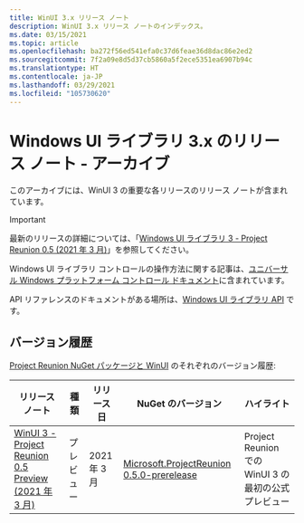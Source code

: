 ```yaml
---
title: WinUI 3.x リリース ノート
description: WinUI 3.x リリース ノートのインデックス。
ms.date: 03/15/2021
ms.topic: article
ms.openlocfilehash: ba272f56ed541efa0c37d6feae36d8dac86e2ed2
ms.sourcegitcommit: 7f2a09e8d5d37cb5860a5f2ece5351ea6907b94c
ms.translationtype: HT
ms.contentlocale: ja-JP
ms.lasthandoff: 03/29/2021
ms.locfileid: "105730620"
---
```

# <a name="windows-ui-library-3x-release-notes---archive"></a>Windows UI ライブラリ 3.x のリリース ノート - アーカイブ

このアーカイブには、WinUI 3 の重要な各リリースのリリース ノートが含まれています。

> [!Important]
> 最新のリリースの詳細については、「[Windows UI ライブラリ 3 - Project Reunion 0.5 (2021 年 3 月)](../index.md)」を参照してください。
>
> Windows UI ライブラリ コントロールの操作方法に関する記事は、[ユニバーサル Windows プラットフォーム コントロール ドキュメント](/windows/uwp/design/controls-and-patterns/)に含まれています。
>
> API リファレンスのドキュメントがある場所は、[Windows UI ライブラリ API](/windows/winui/api/) です。

## <a name="version-history"></a>バージョン履歴

[Project Reunion NuGet パッケージと WinUI](https://www.nuget.org/packages/Microsoft.ProjectReunion) のそれぞれのバージョン履歴:

| リリース ノート | 種類 | リリース日 | NuGet のバージョン | ハイライト |
| --- | --- | --- | --- | --- |
| [WinUI 3 - Project Reunion 0.5 Preview (2021 年 3 月)](winui3-project-reunion-0.5-preview.md) | プレビュー | 2021 年 3 月 | [Microsoft.ProjectReunion 0.5.0-prerelease](https://www.nuget.org/packages/Microsoft.ProjectReunion/0.5.0-prerelease) | Project Reunion での WinUI 3 の最初の公式プレビュー |
